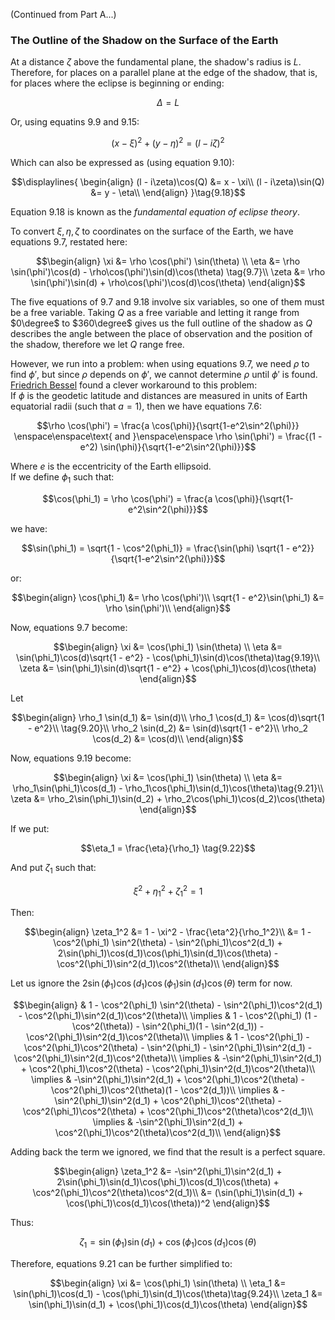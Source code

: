 (Continued from Part A...)

### The Outline of the Shadow on the Surface of the Earth

At a distance $\zeta$ above the fundamental plane, the shadow's radius is $L$. Therefore, for places on a parallel plane at the edge of the shadow, that is, for places where the eclipse is beginning or ending:
```math
\Delta = L \tag{9.16}
```
Or, using equatins $9.9$ and $9.15$:
```math
(x - \xi)^2 + (y - \eta)^2 = (l - i\zeta)^2\tag{9.17}
```
Which can also be expressed as (using equation 9.10):
```math
\displaylines{
\begin{align}
(l - i\zeta)\cos(Q) &= x - \xi\\
(l - i\zeta)\sin(Q) &= y - \eta\\
\end{align}
}\tag{9.18}
```
Equation $9.18$ is known as the *fundamental equation of eclipse theory*.

To convert $\xi, \eta, \zeta$ to coordinates on the surface of the Earth, we have equations $9.7$, restated here:
```math
\begin{align}
\xi &= \rho \cos(\phi') \sin(\theta) \\
\eta &= \rho \sin(\phi')\cos(d) - \rho\cos(\phi')\sin(d)\cos(\theta) \tag{9.7}\\
\zeta &= \rho \sin(\phi')\sin(d) + \rho\cos(\phi')\cos(d)\cos(\theta) 
\end{align}
```
The five equations of $9.7$ and $9.18$ involve six variables, so one of them must be a free variable. Taking $Q$ as a free variable and letting it range from $0\degree$ to $360\degree$ gives us the full outline of the shadow as $Q$ describes the angle between the place of observation and the position of the shadow, therefore we let $Q$ range free.

However, we run into a problem: when using equations $9.7$, we need $\rho$ to find $\phi'$, but since $\rho$ depends on $\phi'$, we cannot determine $\rho$ until $\phi'$ is found. [Friedrich Bessel](https://en.wikipedia.org/wiki/Friedrich_Bessel) found a clever workaround to this problem:\
If $\phi$ is the geodetic latitude and distances are measured in units of Earth equatorial radii (such that $a = 1$), then we have equations $7.6$:
```math
\rho \cos(\phi') = \frac{a \cos(\phi)}{\sqrt{1-e^2\sin^2(\phi)}}
\enspace\enspace\text{ and }\enspace\enspace
\rho \sin(\phi') = \frac{(1 - e^2) \sin(\phi)}{\sqrt{1-e^2\sin^2(\phi)}}
```
Where $e$ is the eccentricity of the Earth ellipsoid.\
If we define $\phi_1$ such that:
```math
\cos(\phi_1) = \rho \cos(\phi') = \frac{a \cos(\phi)}{\sqrt{1-e^2\sin^2(\phi)}}
```
we have:
```math
\sin(\phi_1) = \sqrt{1 - \cos^2(\phi_1)} = \frac{\sin(\phi) \sqrt{1 - e^2}}{\sqrt{1-e^2\sin^2(\phi)}}
```
or:
```math
\begin{align}
\cos(\phi_1) &= \rho \cos(\phi')\\
\sqrt{1 - e^2}\sin(\phi_1) &= \rho \sin(\phi')\\
\end{align}
```
Now, equations $9.7$ become:
```math
\begin{align}
\xi &= \cos(\phi_1) \sin(\theta) \\
\eta &= \sin(\phi_1)\cos(d)\sqrt{1 - e^2} - \cos(\phi_1)\sin(d)\cos(\theta)\tag{9.19}\\
\zeta &= \sin(\phi_1)\sin(d)\sqrt{1 - e^2} + \cos(\phi_1)\cos(d)\cos(\theta) 
\end{align}
```
Let
```math
\begin{align}
\rho_1 \sin(d_1) &= \sin(d)\\
\rho_1 \cos(d_1) &= \cos(d)\sqrt{1 - e^2}\\
\tag{9.20}\\
\rho_2 \sin(d_2) &= \sin(d)\sqrt{1 - e^2}\\
\rho_2 \cos(d_2) &= \cos(d)\\
\end{align}
```
Now, equations $9.19$ become:
```math
\begin{align}
\xi &= \cos(\phi_1) \sin(\theta) \\
\eta &= \rho_1\sin(\phi_1)\cos(d_1) - \rho_1\cos(\phi_1)\sin(d_1)\cos(\theta)\tag{9.21}\\
\zeta &= \rho_2\sin(\phi_1)\sin(d_2) + \rho_2\cos(\phi_1)\cos(d_2)\cos(\theta) 
\end{align}
```
If we put:
```math
\eta_1 = \frac{\eta}{\rho_1} \tag{9.22}
```
And put $\zeta_1$ such that:
```math
\xi^2 + \eta_1^2 + \zeta_1^2 = 1 \tag{9.23}
```
Then:
```math
\begin{align}
\zeta_1^2 &= 1 - \xi^2 - \frac{\eta^2}{\rho_1^2}\\
&= 1 - \cos^2(\phi_1) \sin^2(\theta) - \sin^2(\phi_1)\cos^2(d_1) + 2\sin(\phi_1)\cos(d_1)\cos(\phi_1)\sin(d_1)\cos(\theta) - \cos^2(\phi_1)\sin^2(d_1)\cos^2(\theta)\\
\end{align}
```
Let us ignore the $2\sin(\phi_1)\cos(d_1)\cos(\phi_1)\sin(d_1)\cos(\theta)$ term for now.
```math
\begin{align}
& 1 - \cos^2(\phi_1) \sin^2(\theta) - \sin^2(\phi_1)\cos^2(d_1) - \cos^2(\phi_1)\sin^2(d_1)\cos^2(\theta)\\
\implies & 1 - \cos^2(\phi_1) (1 - \cos^2(\theta)) - \sin^2(\phi_1)(1 - \sin^2(d_1)) - \cos^2(\phi_1)\sin^2(d_1)\cos^2(\theta)\\
\implies & 1 - \cos^2(\phi_1) - \cos^2(\phi_1)\cos^2(\theta) - \sin^2(\phi_1) - \sin^2(\phi_1)\sin^2(d_1) - \cos^2(\phi_1)\sin^2(d_1)\cos^2(\theta)\\
\implies & -\sin^2(\phi_1)\sin^2(d_1) + \cos^2(\phi_1)\cos^2(\theta) - \cos^2(\phi_1)\sin^2(d_1)\cos^2(\theta)\\
\implies & -\sin^2(\phi_1)\sin^2(d_1) + \cos^2(\phi_1)\cos^2(\theta) - \cos^2(\phi_1)\cos^2(\theta)(1 - \cos^2(d_1))\\
\implies & -\sin^2(\phi_1)\sin^2(d_1) + \cos^2(\phi_1)\cos^2(\theta) - \cos^2(\phi_1)\cos^2(\theta) + \cos^2(\phi_1)\cos^2(\theta)\cos^2(d_1)\\
\implies & -\sin^2(\phi_1)\sin^2(d_1) + \cos^2(\phi_1)\cos^2(\theta)\cos^2(d_1)\\
\end{align}
```
Adding back the term we ignored, we find that the result is a perfect square.
```math
\begin{align}
\zeta_1^2 &= -\sin^2(\phi_1)\sin^2(d_1) + 2\sin(\phi_1)\sin(d_1)\cos(\phi_1)\cos(d_1)\cos(\theta) + \cos^2(\phi_1)\cos^2(\theta)\cos^2(d_1)\\
&= (\sin(\phi_1)\sin(d_1) + \cos(\phi_1)\cos(d_1)\cos(\theta))^2
\end{align}
```
Thus:
```math
\zeta_1 = \sin(\phi_1)\sin(d_1) + \cos(\phi_1)\cos(d_1)\cos(\theta)
```
Therefore, equations $9.21$ can be further simplified to:
```math
\begin{align}
\xi &= \cos(\phi_1) \sin(\theta) \\
\eta_1 &= \sin(\phi_1)\cos(d_1) - \cos(\phi_1)\sin(d_1)\cos(\theta)\tag{9.24}\\
\zeta_1 &= \sin(\phi_1)\sin(d_1) + \cos(\phi_1)\cos(d_1)\cos(\theta) 
\end{align}
```
